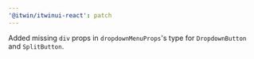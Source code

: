 ```yaml
---
'@itwin/itwinui-react': patch
---
```


Added missing `div` props in `dropdownMenuProps`'s type for `DropdownButton` and `SplitButton`.
